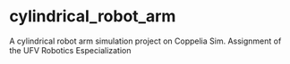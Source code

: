 # cylindrical_robot_arm
A cylindrical robot arm simulation project on Coppelia Sim. Assignment of the UFV Robotics Especialization 
